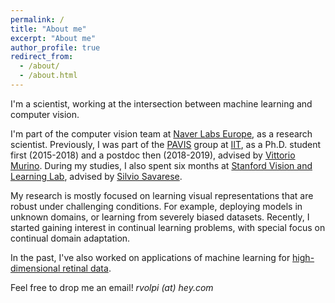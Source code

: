 ```yaml
---
permalink: /
title: "About me"
excerpt: "About me"
author_profile: true
redirect_from: 
  - /about/
  - /about.html
---
```


I'm a scientist, working at the intersection between machine learning and computer vision.

I'm part of the computer vision team at [Naver Labs Europe](https://europe.naverlabs.com/), as a research scientist. Previously, I was part of the [PAVIS](https://pavis.iit.it/) group at [IIT](https://www.iit.it), as a Ph.D. student first (2015-2018) and a postdoc then (2018-2019), advised by [Vittorio Murino](http://profs.sci.univr.it/~swan/). During my studies, I also spent six months at [Stanford Vision and Learning Lab](http://svl.stanford.edu/), advised by [Silvio Savarese](https://cvgl.stanford.edu/silvio/).

My research is mostly focused on learning visual representations that are robust under challenging conditions. For example, deploying models in unknown domains, or learning from severely biased datasets. Recently, I started gaining interest in continual learning problems, with special focus on continual domain adaptation.

In the past, I've also worked on applications of machine learning for [high-dimensional retinal data](https://www.renvision-fp7.eu/).

Feel free to drop me an email! *rvolpi (at) hey.com*
